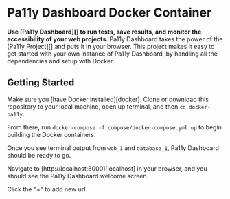 # Pa11y Dashboard Docker Container


**Use [Pa11y Dashboard][] to run tests, save results, and monitor the accessibility of your web projects.** Pa11y Dashboard takes the power of the [Pa11y Project][] and puts it in your browser. This project makes it easy to get started with your own instance of Pa11y Dashboard, by handling all the dependencies and setup with Docker. 

## Getting Started

Make sure you [have Docker installed][docker]. Clone or download this repository to your local machine, open up terminal, and then `cd docker-pa11y`. 

From there, run `docker-compose -f compose/docker-compose.yml up` to begin building the Docker containers. 

Once you see terminal output from `web_1` and `database_1`, Pa11y Dashboard should be ready to go. 

Navigate to [http://localhost:8000][localhost] in your browser, and you should see the Pa11y Dashboard welcome screen.

Click the "+" to add new url
